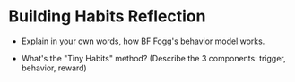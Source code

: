# Building Habits Reflection

* Explain in your own words, how BF Fogg's behavior model works.  

* What's the "Tiny Habits" method? (Describe the 3 components: trigger, behavior, reward)